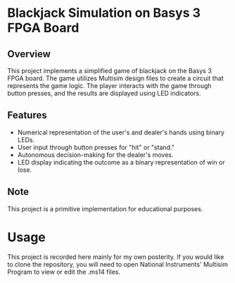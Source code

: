 # Blackjack Simulation on Basys 3 FPGA Board

## Overview

This project implements a simplified game of blackjack on the Basys 3 FPGA board. The game utilizes Multisim design files to create a circuit that represents the game logic. The player interacts with the game through button presses, and the results are displayed using LED indicators.

## Features

- Numerical representation of the user's and dealer's hands using binary LEDs.
- User input through button presses for "hit" or "stand."
- Autonomous decision-making for the dealer's moves.
- LED display indicating the outcome as a binary representation of win or lose.

## Note

This project is a primitive implementation for educational purposes.

# Usage

This project is recorded here mainly for my own posterity.
If you would like to clone the repository, you will need to open National Instruments' Multisim Program to view or edit the .ms14 files.

